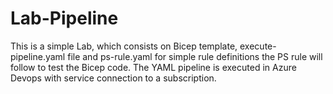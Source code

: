 # Lab-Pipeline
This is a simple Lab, which consists on Bicep template, execute-pipeline.yaml file and ps-rule.yaml for simple rule definitions the PS rule will follow to test the Bicep code. 
The YAML pipeline is executed in Azure Devops with service connection to a subscription. 

